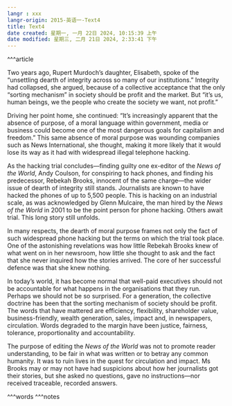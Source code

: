```yaml
---
langr : xxx
langr-origin: 2015-英语一-Text4
title: Text4
date created: 星期一, 一月 22日 2024, 10:15:39 上午
date modified: 星期三, 二月 21日 2024, 2:33:41 下午
---
```


^^^article

Two years ago, Rupert Murdoch’s daughter, Elisabeth, spoke of the “unsettling dearth of integrity across so many of our institutions.” Integrity had collapsed, she argued, because of a collective acceptance that the only “sorting mechanism” in society should be profit and the market. But “it’s us, human beings, we the people who create the society we want, not profit.”

Driving her point home, she continued: “It’s increasingly apparent that the absence of purpose, of a moral language within government, media or business could become one of the most dangerous goals for capitalism and freedom.” This same absence of moral purpose was wounding companies such as News International, she thought, making it more likely that it would lose its way as it had with widespread illegal telephone hacking.

As the hacking trial concludes—finding guilty one ex-editor of the _News of the World_, Andy Coulson, for conspiring to hack phones, and finding his predecessor, Rebekah Brooks, innocent of the same charge—the wider issue of dearth of integrity still stands. Journalists are known to have hacked the phones of up to 5,500 people. This is hacking on an industrial scale, as was acknowledged by Glenn Mulcaire, the man hired by the _News of the World_ in 2001 to be the point person for phone hacking. Others await trial. This long story still unfolds.

In many respects, the dearth of moral purpose frames not only the fact of such widespread phone hacking but the terms on which the trial took place. One of the astonishing revelations was how little Rebekah Brooks knew of what went on in her newsroom, how little she thought to ask and the fact that she never inquired how the stories arrived. The core of her successful defence was that she knew nothing.

In today’s world, it has become normal that well-paid executives should not be accountable for what happens in the organisations that they run. Perhaps we should not be so surprised. For a generation, the collective doctrine has been that the sorting mechanism of society should be profit. The words that have mattered are efficiency, flexibility, shareholder value, business-friendly, wealth generation, sales, impact and, in newspapers, circulation. Words degraded to the margin have been justice, fairness, tolerance, proportionality and accountability.

The purpose of editing the _News of the World_ was not to promote reader understanding, to be fair in what was written or to betray any common humanity. It was to ruin lives in the quest for circulation and impact. Ms Brooks may or may not have had suspicions about how her journalists got their stories, but she asked no questions, gave no instructions—nor received traceable, recorded answers.




^^^words
^^^notes
